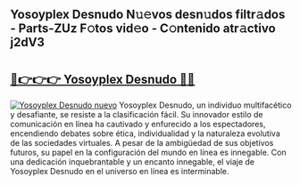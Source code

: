 ## Yosoyplex Desnudo N𝚞𝚎vos desn𝚞dos filtr𝚊dos - Parts-ZUz F𝚘tos vid𝚎o - C𝚘ntenido atr𝚊ctivo j2dV3

# <h2><a href="http://mb5u2a.tromn.icu/?c=Yosoyplex+Desnudo">🔗👉👉👉 Yosoyplex Desnudo 🔗🔗</a></h2>

[![Yosoyplex Desnudo nuevo](https://i.imgur.com/pEAQMta.gif)](http://mb5u2a.tromn.icu/?c=Yosoyplex+Desnudo)
Yosoyplex Desnudo, un individuo multifacético y desafiante, se resiste a la clasificación fácil. Su innovador estilo de comunicación en línea ha cautivado y enfurecido a los espectadores, encendiendo debates sobre ética, individualidad y la naturaleza evolutiva de las sociedades virtuales. A pesar de la ambigüedad de sus objetivos futuros, su papel en la configuración del mundo en línea es innegable. Con una dedicación inquebrantable y un encanto innegable, el viaje de Yosoyplex Desnudo en el universo en línea es interminable.

